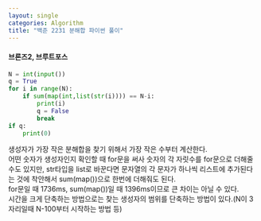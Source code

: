 ```yaml
---
layout: single
categories: Algorithm
title: "백준 2231 분해합 파이썬 풀이"
---
```

#### 브론즈2, 브루트포스

```py
N = int(input())
q = True
for i in range(N):
    if sum(map(int,list(str(i)))) == N-i:
        print(i)
        q = False
        break
if q:
    print(0)
```
생성자가 가장 작은 분해합을 찾기 위해서 가장 작은 수부터 계산한다.<br>
어떤 숫자가 생성자인지 확인할 때 for문을 써사 숫자의 각 자릿수를 for문으로 더해줄 수도 있지만, str타입을 list로 바꾼다면 문자열의 각 문자가 하나씩 리스트에 추가된다는 것에 착안해서 sum(map())으로 한번에 더해줘도 된다.<br>
for문일 때 1736ms, sum(map())일 때 1396ms이므로 큰 차이는 아닐 수 있다.<br>
시간을 크게 단축하는 방법으로는 찾는 생성자의 범위를 단축하는 방법이 있다.(N이 3자리일때 N-100부터 시작하는 방법 등)